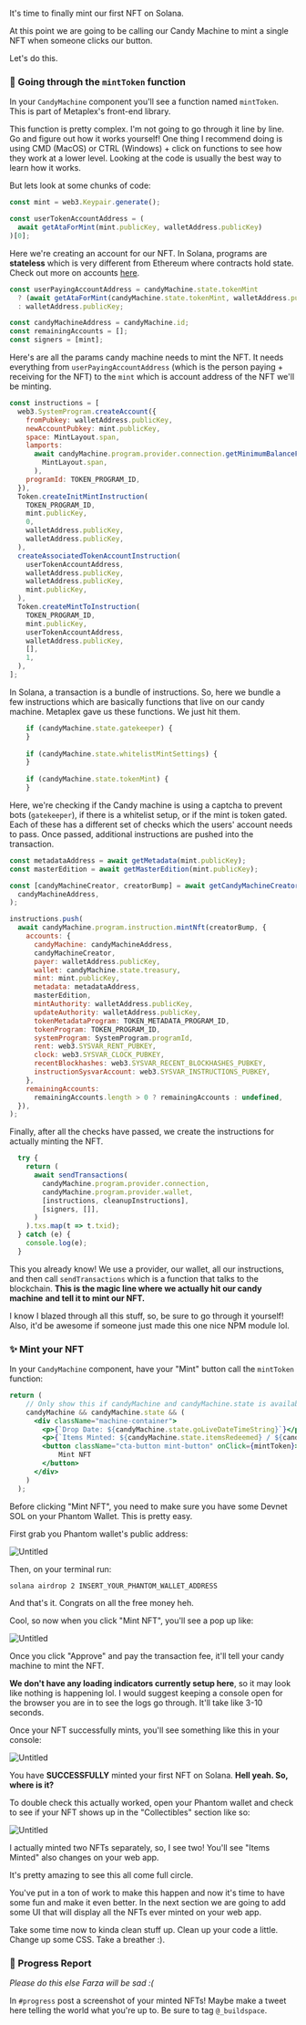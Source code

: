 It's time to finally mint our first NFT on Solana.

At this point we are going to be calling our Candy Machine to mint a single NFT when someone clicks our button.

Let's do this.

### 🎩 Going through the `mintToken` function

In your `CandyMachine` component you'll see a function named `mintToken`. This is part of Metaplex's front-end library.

This function is pretty complex. I'm not going to go through it line by line. Go and figure out how it works yourself! One thing I recommend doing is using CMD (MacOS) or CTRL (Windows) + click on functions to see how they work at a lower level. Looking at the code is usually the best way to learn how it works.

But lets look at some chunks of code:

```jsx
const mint = web3.Keypair.generate();

const userTokenAccountAddress = (
  await getAtaForMint(mint.publicKey, walletAddress.publicKey)
)[0];
```

Here we're creating an account for our NFT. In Solana, programs are **stateless** which is very different from Ethereum where contracts hold state. Check out more on accounts [here](https://docs.solana.com/developing/programming-model/accounts).

```jsx
const userPayingAccountAddress = candyMachine.state.tokenMint
  ? (await getAtaForMint(candyMachine.state.tokenMint, walletAddress.publicKey))[0]
  : walletAddress.publicKey;

const candyMachineAddress = candyMachine.id;
const remainingAccounts = [];
const signers = [mint];
```

Here's are all the params candy machine needs to mint the NFT. It needs everything from `userPayingAccountAddress` (which is the person paying + receiving for the NFT) to the `mint` which is account address of the NFT we'll be minting.

```jsx
const instructions = [
  web3.SystemProgram.createAccount({
    fromPubkey: walletAddress.publicKey,
    newAccountPubkey: mint.publicKey,
    space: MintLayout.span,
    lamports:
      await candyMachine.program.provider.connection.getMinimumBalanceForRentExemption(
        MintLayout.span,
      ),
    programId: TOKEN_PROGRAM_ID,
  }),
  Token.createInitMintInstruction(
    TOKEN_PROGRAM_ID,
    mint.publicKey,
    0,
    walletAddress.publicKey,
    walletAddress.publicKey,
  ),
  createAssociatedTokenAccountInstruction(
    userTokenAccountAddress,
    walletAddress.publicKey,
    walletAddress.publicKey,
    mint.publicKey,
  ),
  Token.createMintToInstruction(
    TOKEN_PROGRAM_ID,
    mint.publicKey,
    userTokenAccountAddress,
    walletAddress.publicKey,
    [],
    1,
  ),
];
```

In Solana, a transaction is a bundle of instructions. So, here we bundle a few instructions which are basically functions that live on our candy machine. Metaplex gave us these functions. We just hit them.

```jsx
    if (candyMachine.state.gatekeeper) {
    }
    
    if (candyMachine.state.whitelistMintSettings) {
    }
  
    if (candyMachine.state.tokenMint) {
    }
```
Here, we're checking if the Candy machine is using a captcha to prevent bots (`gatekeeper`), if there is a whitelist setup, or if the mint is token gated. Each of these has a different set of checks which the users' account needs to pass. Once passed, additional instructions are pushed into the transaction.

```jsx
const metadataAddress = await getMetadata(mint.publicKey);
const masterEdition = await getMasterEdition(mint.publicKey);

const [candyMachineCreator, creatorBump] = await getCandyMachineCreator(
  candyMachineAddress,
);

instructions.push(
  await candyMachine.program.instruction.mintNft(creatorBump, {
    accounts: {
      candyMachine: candyMachineAddress,
      candyMachineCreator,
      payer: walletAddress.publicKey,
      wallet: candyMachine.state.treasury,
      mint: mint.publicKey,
      metadata: metadataAddress,
      masterEdition,
      mintAuthority: walletAddress.publicKey,
      updateAuthority: walletAddress.publicKey,
      tokenMetadataProgram: TOKEN_METADATA_PROGRAM_ID,
      tokenProgram: TOKEN_PROGRAM_ID,
      systemProgram: SystemProgram.programId,
      rent: web3.SYSVAR_RENT_PUBKEY,
      clock: web3.SYSVAR_CLOCK_PUBKEY,
      recentBlockhashes: web3.SYSVAR_RECENT_BLOCKHASHES_PUBKEY,
      instructionSysvarAccount: web3.SYSVAR_INSTRUCTIONS_PUBKEY,
    },
    remainingAccounts:
      remainingAccounts.length > 0 ? remainingAccounts : undefined,
  }),
);
```
Finally, after all the checks have passed, we create the instructions for actually minting the NFT. 

```jsx
  try {
    return (
      await sendTransactions(
        candyMachine.program.provider.connection,
        candyMachine.program.provider.wallet,
        [instructions, cleanupInstructions],
        [signers, []],
      )
    ).txs.map(t => t.txid);
  } catch (e) {
    console.log(e);
  }
```
This you already know! We use a provider, our wallet, all our instructions, and then call `sendTransactions` which is a function that talks to the blockchain. **This is the magic line where we actually hit our candy machine** **and tell it to mint our NFT.**

I know I blazed through all this stuff, so, be sure to go through it yourself! Also, it'd be awesome if someone just made this one nice NPM module lol.

### ✨ Mint your NFT

In your `CandyMachine` component, have your "Mint" button call the `mintToken` function:

```jsx
return (
    // Only show this if candyMachine and candyMachine.state is available
    candyMachine && candyMachine.state && (
      <div className="machine-container">
        <p>{`Drop Date: ${candyMachine.state.goLiveDateTimeString}`}</p>
        <p>{`Items Minted: ${candyMachine.state.itemsRedeemed} / ${candyMachine.state.itemsAvailable}`}</p>
        <button className="cta-button mint-button" onClick={mintToken}>
            Mint NFT
        </button>
      </div>
    )
  );
```

Before clicking "Mint NFT", you need to make sure you have some Devnet SOL on your Phantom Wallet. This is pretty easy.

First grab you Phantom wallet's public address:

![Untitled](https://i.imgur.com/WfbIPsb.png)

Then, on your terminal run:

```plaintext
solana airdrop 2 INSERT_YOUR_PHANTOM_WALLET_ADDRESS
```

And that's it. Congrats on all the free money heh.

Cool, so now when you click "Mint NFT", you'll see a pop up like:

![Untitled](https://i.imgur.com/FS4RbPS.png)

Once you click "Approve" and pay the transaction fee, it'll tell your candy machine to mint the NFT.

**We don't have any loading indicators currently setup here**, so it may look like nothing is happening lol. I would suggest keeping a console open for the browser you are in to see the logs go through. It'll take like 3-10 seconds.

Once your NFT successfully mints, you'll see something like this in your console:

![Untitled](https://i.imgur.com/EszxhAH.png)

You have **SUCCESSFULLY** minted your first NFT on Solana. **Hell yeah. So, where is it?**

To double check this actually worked, open your Phantom wallet and check to see if your NFT shows up in the "Collectibles" section like so:

![Untitled](https://i.imgur.com/6DsqLYM.png)

I actually minted two NFTs separately, so, I see two! You'll see "Items Minted" also changes on your web app.

It's pretty amazing to see this all come full circle.

You've put in a ton of work to make this happen and now it's time to have some fun and make it even better. In the next section we are going to add some UI that will display all the NFTs ever minted on your web app.

Take some time now to kinda clean stuff up. Clean up your code a little. Change up some CSS. Take a breather :).

### 🚨 Progress Report

*Please do this else Farza will be sad :(*

In `#progress` post a screenshot of your minted NFTs! Maybe make a tweet here telling the world what you're up to. Be sure to tag `@_buildspace`.
